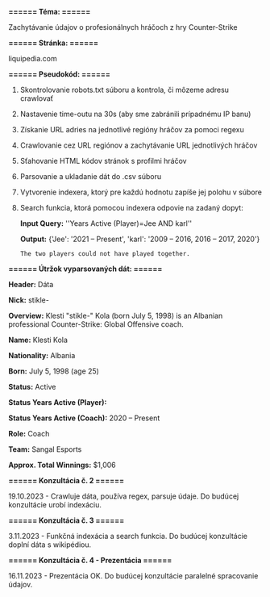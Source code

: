 **====== Téma: ======**

Zachytávanie údajov o profesionálnych hráčoch z hry Counter-Strike 

**====== Stránka: ======**

liquipedia.com 

**====== Pseudokód: ======**
1. Skontrolovanie robots.txt súboru a kontrola, či môzeme adresu crawlovať

2. Nastavenie time-outu na 30s (aby sme zabránili prípadnému IP banu)

3. Získanie URL adries na jednotlivé regióny hráčov za pomoci regexu

4. Crawlovanie cez URL regiónov a zachytávanie URL jednotlivých hráčov

5. Sťahovanie HTML kódov stránok s profilmi hráčov

6. Parsovanie a ukladanie dát do .csv súboru

7. Vytvorenie indexera, ktorý pre každú hodnotu zapíše jej polohu v súbore

8. Search funkcia, ktorá pomocou indexera odpovie na zadaný dopyt:

      **Input Query:** ''Years Active (Player)=Jee AND karl''


      **Output:** {'Jee': '2021 – Present', 'karl': '2009 – 2016, 2016 – 2017, 2020'}

       The two players could not have played together.

**====== Útržok vyparsovaných dát: ======**

**Header:** Dáta

**Nick:** stikle-

**Overview:** Klesti "stikle-" Kola (born July 5, 1998) is an Albanian professional Counter-Strike: Global Offensive coach.

**Name:** Klesti Kola

**Nationality:** Albania

**Born:** July  5, 1998 (age 25)

**Status:** Active

**Status Years Active (Player):** 

**Status Years Active (Coach):** 2020 – Present

**Role:** Coach	

**Team:** Sangal Esports

**Approx. Total Winnings:**	$1,006

**====== Konzultácia č. 2 ======**

19.10.2023 - Crawluje dáta, používa regex, parsuje údaje. Do budúcej konzultácie urobí indexáciu.

**====== Konzultácia č. 3 ======**

3.11.2023 - Funkčná indexácia a search funkcia. Do budúcej konzultácie doplní dáta s wikipédiou. 

**====== Konzultácia č. 4 - Prezentácia ======**

16.11.2023 - Prezentácia OK. Do budúcej konzultácie paralelné spracovanie údajov.
